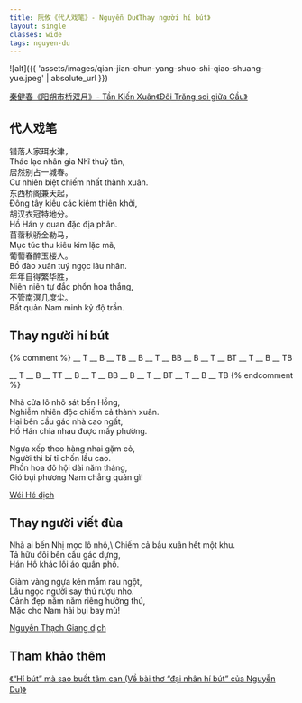 ```yaml
---
title: 阮攸《代人戏笔》- Nguyễn Du《Thay người hí bút》
layout: single
classes: wide
tags: nguyen-du
---
```


![alt]({{ 'assets/images/qian-jian-chun-yang-shuo-shi-qiao-shuang-yue.jpeg' | absolute_url }})
> <cite>
<a target="_blank" href="http://www.360doc.com/content/17/0323/15/596044_639466884.shtml">
秦健春《阳朔市桥双月》- Tần Kiến Xuân《Đôi Trăng soi giữa Cầu》
</a>
</cite>


## 代人戏笔
错落人家珥水津，\
Thác lạc nhân gia Nhĩ thuỷ tân,\
居然别占一城春。\
Cư nhiên biệt chiếm nhất thành xuân.\
东西桥阁兼天起，\
Đông tây kiều các kiêm thiên khởi,\
胡汉衣冠特地分。\
Hồ Hán y quan đặc địa phân.\
苜蓿秋骄金勒马，\
Mục túc thu kiêu kim lặc mã,\
葡萄春醉玉楼人。\
Bồ đào xuân tuý ngọc lâu nhân.\
年年自得繁华胜，\
Niên niên tự đắc phồn hoa thắng,\
不管南溟几度尘。\
Bất quản Nam minh kỷ độ trần.

## Thay người hí bút
{% comment %}
__ T __ B __ TB
__ B __ T __ BB
__ B __ T __ BT
__ T __ B __ TB

__ T __ B __ TT
__ B __ T __ BB
__ B __ T __ BT
__ T __ B __ TB
{% endcomment %}

Nhà cửa lô nhô sát bến Hồng,\
Nghiễm nhiên độc chiếm cả thành xuân.\
Hai bên cầu gác nhà cao ngất,\
Hồ Hán chia nhau được mấy phường.

Ngựa xếp theo hàng nhai gặm cỏ,\
Người thì bí tỉ chốn lầu cao.\
Phồn hoa đô hội dài năm tháng,\
Gió bụi phương Nam chẳng quản gì!

> <cite>
<a target="_blank" href="https://wei-he.xyz">Wéi Hé dịch</a>
</cite>

## Thay người viết đùa
Nhà ai bến Nhị mọc lô nhô,\ 
Chiếm cả bầu xuân hết một khu.\
Tả hữu đôi bên cầu gác dựng,\
Hán Hồ khác lối áo quần phô.

Giàm vàng ngựa kén mầm rau ngột,\
Lầu ngọc người say thú rượu nho.\
Cảnh đẹp năm năm riêng hưởng thú,\
Mặc cho Nam hải bụi bay mù!

> <cite>
<a target="_blank" href="https://www.thivien.net/Nguy%E1%BB%85n-Th%E1%BA%A1ch-Giang/author-CvAZUU0eLlYNISop-HkZqA">
Nguyễn Thạch Giang dịch
</a>
</cite>

## Tham khảo thêm
<a target="_blank" href="https://vanviet.info/nghien-cuu-phe-binh/h-bt-m-sao-buot-tm-can-ve-bi-tho-dai-nhn-h-bt-cua-nguyen-du/">
《“Hí bút” mà sao buốt tâm can (Về bài thơ “đại nhân hí bút” của Nguyễn Du)》
</a>